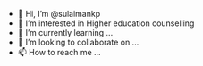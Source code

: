 - 👋 Hi, I’m @sulaimankp
- 👀 I’m interested in Higher education counselling
- 🌱 I’m currently learning ...
- 💞️ I’m looking to collaborate on ...
- 📫 How to reach me ...

<!---
sulaimankp/sulaimankp is a ✨ special ✨ repository because its `README.md` (this file) appears on your GitHub profile.
You can click the Preview link to take a look at your changes.
--->
